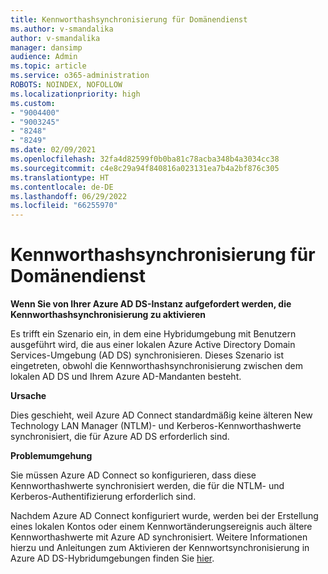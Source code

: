 ```yaml
---
title: Kennworthashsynchronisierung für Domänendienst
ms.author: v-smandalika
author: v-smandalika
manager: dansimp
audience: Admin
ms.topic: article
ms.service: o365-administration
ROBOTS: NOINDEX, NOFOLLOW
ms.localizationpriority: high
ms.custom:
- "9004400"
- "9003245"
- "8248"
- "8249"
ms.date: 02/09/2021
ms.openlocfilehash: 32fa4d82599f0b0ba81c78acba348b4a3034cc38
ms.sourcegitcommit: c4e8c29a94f840816a023131ea7b4a2bf876c305
ms.translationtype: HT
ms.contentlocale: de-DE
ms.lasthandoff: 06/29/2022
ms.locfileid: "66255970"
---
```

# <a name="password-hash-synchronization-for-domain-service"></a>Kennworthashsynchronisierung für Domänendienst

**Wenn Sie von Ihrer Azure AD DS-Instanz aufgefordert werden, die Kennworthashsynchronisierung zu aktivieren**

Es trifft ein Szenario ein, in dem eine Hybridumgebung mit Benutzern ausgeführt wird, die aus einer lokalen Azure Active Directory Domain Services-Umgebung (AD DS) synchronisieren. Dieses Szenario ist eingetreten, obwohl die Kennworthashsynchronisierung zwischen dem lokalen AD DS und Ihrem Azure AD-Mandanten besteht.

**Ursache**

Dies geschieht, weil Azure AD Connect standardmäßig keine älteren New Technology LAN Manager (NTLM)- und Kerberos-Kennworthashwerte synchronisiert, die für Azure AD DS erforderlich sind.

**Problemumgehung** 

Sie müssen Azure AD Connect so konfigurieren, dass diese Kennworthashwerte synchronisiert werden, die für die NTLM- und Kerberos-Authentifizierung erforderlich sind.

Nachdem Azure AD Connect konfiguriert wurde, werden bei der Erstellung eines lokalen Kontos oder einem Kennwortänderungsereignis auch ältere Kennworthashwerte mit Azure AD synchronisiert. Weitere Informationen hierzu und Anleitungen zum Aktivieren der Kennwortsynchronisierung in Azure AD DS-Hybridumgebungen finden Sie [hier](https://docs.microsoft.com/azure/active-directory-domain-services/tutorial-configure-password-hash-sync).